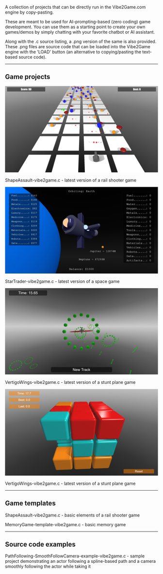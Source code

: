 A collection of projects that can be directly run in the Vibe2Game.com engine by copy-pasting.

These are meant to be used for AI-prompting-based (zero coding) game development. You can use them as a starting point to create your own games/demos by simply chatting with your favorite chatbot or AI assistant.

Along with the .c source listing, a .png version of the same is also provided. These .png files are source code that can be loaded into the Vibe2Game engine with the 'LOAD' button (an alternative to copying/pasting the text-based source code).


-------------
Game projects
-------------

[![Shape Assault](ShapeAssault-vibe2game.jpg)](https://vibe2game.com/engine.html?game=https://vibe2game.com/github/ShapeAssault-vibe2game.png)

ShapeAssault-vibe2game.c - latest version of a rail shooter game 


[![Star Trader](StarTrader-vibe2game.jpg)](https://vibe2game.com/engine.html?game=https://vibe2game.com/github/StarTrader-vibe2game.png)

StarTrader-vibe2game.c - latest version of a space game


[![Vertigo Wing](VertigoWings-vibe2game.jpg)](https://vibe2game.com/engine.html?game=https://vibe2game.com/github/VertigoWings-vibe2game.png)

VertigoWings-vibe2game.c - latest version of a stunt plane game


[![Sliding Puzzle 3D](SlidingPuzzle3D-vibe2game.jpg)](https://vibe2game.com/engine.html?game=https://vibe2game.com/github/SlidingPuzzle3D-vibe2game.png)

VertigoWings-vibe2game.c - latest version of a stunt plane game


--------------
Game templates
--------------

ShapeAssault-vibe2game.c - basic elements of a rail shooter game

MemoryGame-template-vibe2game.c - basic memory game


--------------------
Source code examples
--------------------

PathFollowing-SmoothFollowCamera-example-vibe2game.c - sample project demonstrating an actor following a spline-based path and a camera smoothly following the actor while taking it

